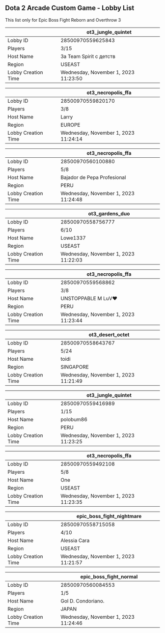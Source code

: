 ## Dota 2 Arcade Custom Game - Lobby List

This list only for Epic Boss Fight Reborn and Overthrow 3

|  | ot3_jungle_quintet |
| ------ | ------ |
| Lobby ID | 28500970559625843 |
| Players | 3/15 |
| Host Name | За Team Spirit с детств |
| Region | USEAST |
| Lobby Creation Time | Wednesday, November 1, 2023 11:23:50 |


|  | ot3_necropolis_ffa |
| ------ | ------ |
| Lobby ID | 28500970559820170 |
| Players | 3/8 |
| Host Name | Larry |
| Region | EUROPE |
| Lobby Creation Time | Wednesday, November 1, 2023 11:24:14 |


|  | ot3_necropolis_ffa |
| ------ | ------ |
| Lobby ID | 28500970560100880 |
| Players | 5/8 |
| Host Name | Bajador de Pepa Profesional |
| Region | PERU |
| Lobby Creation Time | Wednesday, November 1, 2023 11:24:48 |


|  | ot3_gardens_duo |
| ------ | ------ |
| Lobby ID | 28500970558756777 |
| Players | 6/10 |
| Host Name | Lowe1337 |
| Region | USEAST |
| Lobby Creation Time | Wednesday, November 1, 2023 11:22:03 |


|  | ot3_necropolis_ffa |
| ------ | ------ |
| Lobby ID | 28500970559568862 |
| Players | 3/8 |
| Host Name | UNSTOPPABLE M LuV♥ |
| Region | PERU |
| Lobby Creation Time | Wednesday, November 1, 2023 11:23:44 |


|  | ot3_desert_octet |
| ------ | ------ |
| Lobby ID | 28500970558643767 |
| Players | 5/24 |
| Host Name | toidi |
| Region | SINGAPORE |
| Lobby Creation Time | Wednesday, November 1, 2023 11:21:49 |


|  | ot3_jungle_quintet |
| ------ | ------ |
| Lobby ID | 28500970559416989 |
| Players | 1/15 |
| Host Name | polobum86 |
| Region | PERU |
| Lobby Creation Time | Wednesday, November 1, 2023 11:23:25 |


|  | ot3_necropolis_ffa |
| ------ | ------ |
| Lobby ID | 28500970559492108 |
| Players | 5/8 |
| Host Name | One |
| Region | USEAST |
| Lobby Creation Time | Wednesday, November 1, 2023 11:23:35 |


|  | epic_boss_fight_nightmare |
| ------ | ------ |
| Lobby ID | 28500970558715058 |
| Players | 4/10 |
| Host Name | Alessia Cara |
| Region | USEAST |
| Lobby Creation Time | Wednesday, November 1, 2023 11:21:57 |


|  | epic_boss_fight_normal |
| ------ | ------ |
| Lobby ID | 28500970560084553 |
| Players | 1/5 |
| Host Name | Gol D. Condoriano. |
| Region | JAPAN |
| Lobby Creation Time | Wednesday, November 1, 2023 11:24:46 |


